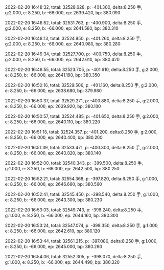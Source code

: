 2022-02-20 16:48:32, total: 32528.628, p: -401.300, delta:8.250 手, g:2.000, e: 8.250, b: -66.000, ep: 2639.420, bp: 380.090

2022-02-20 16:48:52, total: 32531.763, p: -400.900, delta:8.250 手, g:2.000, e: 8.250, b: -66.000, ep: 2641.580, bp: 380.310

2022-02-20 16:49:13, total: 32524.850, p: -401.260, delta:8.250 手, g:2.000, e: 8.250, b: -66.000, ep: 2640.980, bp: 380.280

2022-02-20 16:49:34, total: 32527.700, p: -400.750, delta:8.250 手, g:2.000, e: 8.250, b: -66.000, ep: 2642.610, bp: 380.420

2022-02-20 16:49:55, total: 32523.705, p: -401.610, delta:8.250 手, g:2.000, e: 8.250, b: -66.000, ep: 2641.190, bp: 380.350

2022-02-20 16:50:16, total: 32529.506, p: -401.160, delta:8.250 手, g:2.000, e: 8.250, b: -66.000, ep: 2638.680, bp: 379.980

2022-02-20 16:50:37, total: 32529.271, p: -400.880, delta:8.250 手, g:2.000, e: 8.250, b: -66.000, ep: 2639.920, bp: 380.100

2022-02-20 16:50:57, total: 32524.485, p: -401.650, delta:8.250 手, g:2.000, e: 8.250, b: -66.000, ep: 2640.110, bp: 380.220

2022-02-20 16:51:18, total: 32524.357, p: -401.200, delta:8.250 手, g:2.000, e: 8.250, b: -66.000, ep: 2640.400, bp: 380.200

2022-02-20 16:51:39, total: 32533.471, p: -400.300, delta:8.250 手, g:2.000, e: 8.250, b: -66.000, ep: 2640.820, bp: 380.140

2022-02-20 16:52:00, total: 32540.343, p: -399.500, delta:8.250 手, g:1.000, e: 8.250, b: -66.000, ep: 2642.500, bp: 380.250

2022-02-20 16:52:21, total: 32554.368, p: -397.820, delta:8.250 手, g:1.000, e: 8.250, b: -66.000, ep: 2646.660, bp: 380.560

2022-02-20 16:52:41, total: 32545.450, p: -398.540, delta:8.250 手, g:1.000, e: 8.250, b: -66.000, ep: 2643.300, bp: 380.230

2022-02-20 16:53:03, total: 32549.743, p: -398.240, delta:8.250 手, g:1.000, e: 8.250, b: -66.000, ep: 2644.160, bp: 380.300

2022-02-20 16:53:24, total: 32547.074, p: -398.350, delta:8.250 手, g:1.000, e: 8.250, b: -66.000, ep: 2642.610, bp: 380.120

2022-02-20 16:53:44, total: 32561.215, p: -397.080, delta:8.250 手, g:1.000, e: 8.250, b: -66.000, ep: 2645.000, bp: 380.260

2022-02-20 16:54:06, total: 32552.305, p: -398.070, delta:8.250 手, g:1.000, e: 8.250, b: -66.000, ep: 2644.490, bp: 380.320